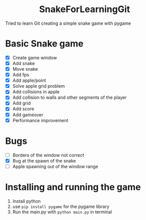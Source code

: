 <h1 align="center"> SnakeForLearningGit </h1>
Tried to learn Git creating a simple snake game with pygame

# Basic Snake game

- [x] Create game window
- [x] Add snake
- [x] Move snake
- [x] Add fps
- [x] Add apple/point
- [x] Solve apple grid problem
- [x] Add collisions in apple
- [x] Add collision to walls and other segments of the player
- [x] Add grid
- [x] Add score
- [x] Add gameover
- [x] Performance improvement

# Bugs

- [ ] Borders of the window not correct
- [x] Bug at the spawn of the snake
- [ ] Apple spawning out of the window range

# Installing and running the game

1. Install python
2. use `pip install pygame` for the pygame library
3. Run the main.py with `python main.py` in terminal
